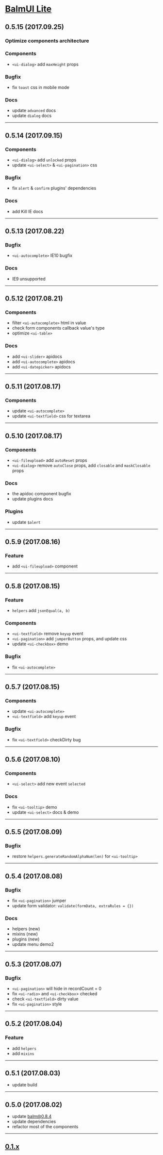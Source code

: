 # [BalmUI Lite](http://balmjs.com/ui-vue-lite/)

## 0.5.15 (2017.09.25)

### Optimize components architecture

### Components

- `<ui-dialog>` add `maxHeight` props

### Bugfix

- fix `toast` css in mobile mode

### Docs

- update `advanced` docs
- update `dialog` docs

---

## 0.5.14 (2017.09.15)

### Components

- `<ui-dialog>` add `unlocked` props
- update `<ui-select>` & `<ui-pagination>` css

### Bugfix

- fix `alert` & `confirm` plugins' dependencies

### Docs

- add Kill IE docs

---

## 0.5.13 (2017.08.22)

### Bugfix

- `<ui-autocomplete>` IE10 bugfix

### Docs

- IE9 unsupported

---

## 0.5.12 (2017.08.21)

### Components

- filter `<ui-autocomplete>` html in value
- check form components callback value's type
- optimize `<ui-table>`

### Docs

- add `<ui-slider>` apidocs
- add `<ui-autocomplete>` apidocs
- add `<ui-datepicker>` apidocs

---

## 0.5.11 (2017.08.17)

### Components

- update `<ui-autocomplete>`
- update `<ui-textfield>` css for textarea

---

## 0.5.10 (2017.08.17)

### Components

- `<ui-fileupload>` add `autoReset` props
- `<ui-dialog>` remove `autoClose` props, add `closable` and `maskClosable` props

### Docs

- the apidoc component bugfix
- update plugins docs

### Plugins

- update `$alert`

---

## 0.5.9 (2017.08.16)

### Feature

- add `<ui-fileupload>` component

---

## 0.5.8 (2017.08.15)

### Feature

- `helpers` add `jsonEqual(a, b)`

### Components

- `<ui-textfield>` remove `keyup` event
- `<ui-pagination>` add `jumperButton` props, and update css
- update `<ui-checkbox>` demo

### Bugfix

- fix `<ui-autocomplete>`

---

## 0.5.7 (2017.08.15)

### Components

- update `<ui-autocomplete>`
- `<ui-textfield>` add `keyup` event

### Bugfix

- fix `<ui-textfield>` checkDirty bug

---

## 0.5.6 (2017.08.10)

### Components

- `<ui-select>` add new event `selected`

### Docs

- fix `<ui-tooltip>` demo
- update `<ui-select>` docs & demo

---

## 0.5.5 (2017.08.09)

### Bugfix

- restore `helpers.generateRandomAlphaNum(len)` for `<ui-tooltip>`

---

## 0.5.4 (2017.08.08)

### Bugfix

- fix `<ui-pagination>` jumper
- update form validator: `validate(formData, extraRules = {})`

### Docs

- helpers (new)
- mixins (new)
- plugins (new)
- update menu demo2

---

## 0.5.3 (2017.08.07)

### Bugfix

- `<ui-pagination>` will hide in recordCount = 0
- fix `<ui-radio>` and `<ui-checkbox`> checked
- check `<ui-textfield>` dirty value
- fix `<ui-pagination>` style

---

## 0.5.2 (2017.08.04)

### Feature

- add `helpers`
- add `mixins`

---

## 0.5.1 (2017.08.03)

- update build

---

## 0.5.0 (2017.08.02)

- update balm@0.8.4
- update dependencies
- refactor most of the components

---

## [0.1.x](https://github.com/balmjs/ui-vue-lite/blob/0.1.x/CHANGELOG.md)
